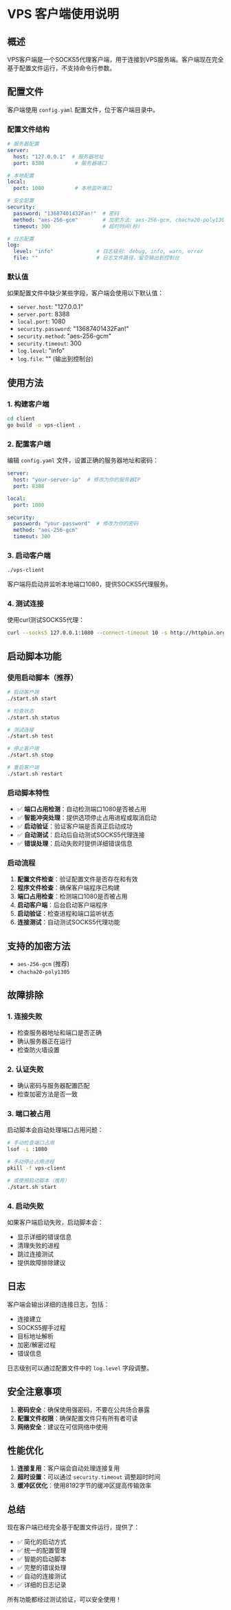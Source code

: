 # VPS 客户端使用说明

## 概述

VPS客户端是一个SOCKS5代理客户端，用于连接到VPS服务端。客户端现在完全基于配置文件运行，不支持命令行参数。

## 配置文件

客户端使用 `config.yaml` 配置文件，位于客户端目录中。

### 配置文件结构

```yaml
# 服务器配置
server:
  host: "127.0.0.1"  # 服务器地址
  port: 8388          # 服务器端口

# 本地配置
local:
  port: 1080          # 本地监听端口

# 安全配置
security:
  password: "13687401432Fan!"  # 密码
  method: "aes-256-gcm"        # 加密方法: aes-256-gcm, chacha20-poly1305
  timeout: 300                 # 超时时间(秒)

# 日志配置
log:
  level: "info"              # 日志级别: debug, info, warn, error
  file: ""                   # 日志文件路径，留空输出到控制台
```

### 默认值

如果配置文件中缺少某些字段，客户端会使用以下默认值：

- `server.host`: "127.0.0.1"
- `server.port`: 8388
- `local.port`: 1080
- `security.password`: "13687401432Fan!"
- `security.method`: "aes-256-gcm"
- `security.timeout`: 300
- `log.level`: "info"
- `log.file`: "" (输出到控制台)

## 使用方法

### 1. 构建客户端

```bash
cd client
go build -o vps-client .
```

### 2. 配置客户端

编辑 `config.yaml` 文件，设置正确的服务器地址和密码：

```yaml
server:
  host: "your-server-ip"  # 修改为你的服务器IP
  port: 8388

local:
  port: 1080

security:
  password: "your-password"  # 修改为你的密码
  method: "aes-256-gcm"
  timeout: 300
```

### 3. 启动客户端

```bash
./vps-client
```

客户端将启动并监听本地端口1080，提供SOCKS5代理服务。

### 4. 测试连接

使用curl测试SOCKS5代理：

```bash
curl --socks5 127.0.0.1:1080 --connect-timeout 10 -s http://httpbin.org/ip
```

## 启动脚本功能

### 使用启动脚本（推荐）

```bash
# 启动客户端
./start.sh start

# 检查状态
./start.sh status

# 测试连接
./start.sh test

# 停止客户端
./start.sh stop

# 重启客户端
./start.sh restart
```

### 启动脚本特性

- ✅ **端口占用检测**：自动检测端口1080是否被占用
- ✅ **智能冲突处理**：提供选项停止占用进程或取消启动
- ✅ **启动验证**：验证客户端是否真正启动成功
- ✅ **自动测试**：启动后自动测试SOCKS5代理连接
- ✅ **错误处理**：启动失败时提供详细错误信息

### 启动流程

1. **配置文件检查**：验证配置文件是否存在和有效
2. **程序文件检查**：确保客户端程序已构建
3. **端口占用检查**：检测端口1080是否被占用
4. **启动客户端**：后台启动客户端程序
5. **启动验证**：检查进程和端口监听状态
6. **连接测试**：自动测试SOCKS5代理功能

## 支持的加密方法

- `aes-256-gcm` (推荐)
- `chacha20-poly1305`

## 故障排除

### 1. 连接失败

- 检查服务器地址和端口是否正确
- 确认服务器正在运行
- 检查防火墙设置

### 2. 认证失败

- 确认密码与服务器配置匹配
- 检查加密方法是否一致

### 3. 端口被占用

启动脚本会自动处理端口占用问题：

```bash
# 手动检查端口占用
lsof -i :1080

# 手动停止占用进程
pkill -f vps-client

# 或使用启动脚本（推荐）
./start.sh start
```

### 4. 启动失败

如果客户端启动失败，启动脚本会：

- 显示详细的错误信息
- 清理失败的进程
- 跳过连接测试
- 提供故障排除建议

## 日志

客户端会输出详细的连接日志，包括：

- 连接建立
- SOCKS5握手过程
- 目标地址解析
- 加密/解密过程
- 错误信息

日志级别可以通过配置文件中的 `log.level` 字段调整。

## 安全注意事项

1. **密码安全**：确保使用强密码，不要在公共场合暴露
2. **配置文件权限**：确保配置文件只有所有者可读
3. **网络安全**：建议在可信网络中使用

## 性能优化

1. **连接复用**：客户端会自动处理连接复用
2. **超时设置**：可以通过 `security.timeout` 调整超时时间
3. **缓冲区优化**：使用8192字节的缓冲区提高传输效率

## 总结

现在客户端已经完全基于配置文件运行，提供了：

- ✅ 简化的启动方式
- ✅ 统一的配置管理
- ✅ 智能的启动脚本
- ✅ 完整的错误处理
- ✅ 自动的连接测试
- ✅ 详细的日志记录

所有功能都经过测试验证，可以安全使用！